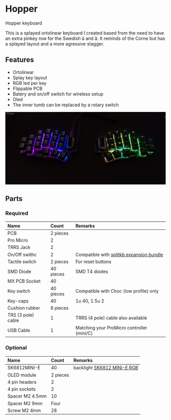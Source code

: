 # Hopper
Hopper keyboard

This is a splayed ortolinear keyboard I created based from the need to have an extra pinkey row for the Swedish ä and å. 
It reminds of the Corne but has a splayed layout and a more agressive stagger.

## Features
- Ortolinear
- Splay key layout
- RGB led per key
- Flippable PCB
- Batery and on/off switch for wireless setup
- Oled
- The inner tumb can be replaced by a rotary switch
<div align="center" >
 <img src="https://github.com/KalleHoppe/Hopper/blob/main/images/hopperMX.jpg" width:900px/>
 </div>

## Parts

### Required

| Name | Count | Remarks |
|:-|:-|:-|
| PCB | 2 pieces | |
| Pro Micro | 2 | |
| TRRS Jack | 2 | |
| On/Off swithc | 2 | Compatible with [splitkb expansion bundle](https://splitkb.com/collections/keyboard-parts/products/wireless-controller-expansion-bundle)|
| Tactile switch | 2 pieces | For reset buttons |
| SMD Diode | 40 pieces | SMD T4 diodes |
| MX PCB Socket | 40 | |
| Key switch | 40 pieces | Compatible with Choc (low profile) only |
| Key-caps | 40 | 1u 40, 1.5u 2 |
| Cushion rubber | 8 pieces | |
| TRS (3 pole) cable | 1 | TRRS (4 pole) cable also available |
| USB Cable | 1 | Matching your ProMicro controller (mini/C) |

### Optional

| Name | Count | Remarks |
|:-|:-|:-|
| SK6812MINI-E | 40 | backlight [SK6812 MINI-E RGB](https://www.aliexpress.com/item/)|
| OLED module | 2 pieces | |
| 4 pin headers | 2 | |
| 4 pin sockets | 2 | |
| Spacer M2 4.5mm | 10 | |
| Spacer M2 9mm | Four | |
| Screw M2 4mm | 28 | |
